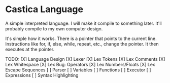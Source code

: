 
# Castica Language

A simple interpreted language.
I will make it compile to something later. It'll probably compile to my own computer design.

It's simple how it works. There is a pointer that points to the current line. Instructions like
for, if, else, while, repeat, etc., change the pointer. It then executes at the pointer.

TODO:
[X] Language Design
[X] Lexer
    [X] Lex Tokens
    [X] Lex Comments
    [X] Lex Whitespace
    [X] Lex Bug: Operators
    [X] Lex Numbers/Floats
    [X] Lex Escape Sequences 
[ ] Parser
    [ ] Variables
    [ ] Functions
[ ] Executor
    [ ] Expressions
[ ] Syntax Highlighting
